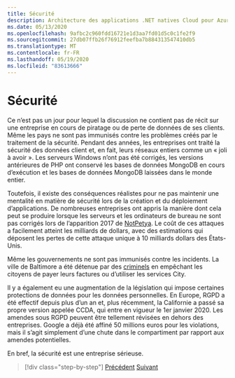 ```yaml
---
title: Sécurité
description: Architecture des applications .NET natives Cloud pour Azure | Caution
ms.date: 05/13/2020
ms.openlocfilehash: 9afbc2c960fdd16721e1d3aa7fd01d5c0c1fe2f9
ms.sourcegitcommit: 27db07ffb26f76912feefba7b884313547410db5
ms.translationtype: MT
ms.contentlocale: fr-FR
ms.lasthandoff: 05/19/2020
ms.locfileid: "83613666"
---
```

# <a name="security"></a>Sécurité

Ce n’est pas un jour pour lequel la discussion ne contient pas de récit sur une entreprise en cours de piratage ou de perte de données de ses clients. Même les pays ne sont pas immunisés contre les problèmes créés par le traitement de la sécurité. Pendant des années, les entreprises ont traité la sécurité des données client et, en fait, leurs réseaux entiers comme un « joli à avoir ». Les serveurs Windows n’ont pas été corrigés, les versions antérieures de PHP ont conservé les bases de données MongoDB en cours d’exécution et les bases de données MongoDB laissées dans le monde entier.

Toutefois, il existe des conséquences réalistes pour ne pas maintenir une mentalité en matière de sécurité lors de la création et du déploiement d’applications. De nombreuses entreprises ont appris la manière dont cela peut se produire lorsque les serveurs et les ordinateurs de bureau ne sont pas corrigés lors de l’apparition 2017 de [NotPetya](https://www.wired.com/story/notpetya-cyberattack-ukraine-russia-code-crashed-the-world/). Le coût de ces attaques a facilement atteint les milliards de dollars, avec des estimations qui déposent les pertes de cette attaque unique à 10 milliards dollars des États-Unis.

Même les gouvernements ne sont pas immunisés contre les incidents. La ville de Baltimore a été détenue par des [criminels](https://www.vox.com/recode/2019/5/21/18634505/baltimore-ransom-robbinhood-mayor-jack-young-hackers) en empêchant les citoyens de payer leurs factures ou d’utiliser les services City.

Il y a également eu une augmentation de la législation qui impose certaines protections de données pour les données personnelles. En Europe, RGPD a été effectif depuis plus d’un an et, plus récemment, la Californie a passé sa propre version appelée CCDA, qui entre en vigueur le 1er janvier 2020. Les amendes sous RGPD peuvent être tellement révisées en dehors des entreprises. Google a déjà été affiné 50 millions euros pour les violations, mais il s’agit simplement d’une chute dans le compartiment par rapport aux amendes potentielles.

En bref, la sécurité est une entreprise sérieuse.

>[!div class="step-by-step"]
>[Précédent](identity-server.md) 
> [Suivant](azure-security.md)
